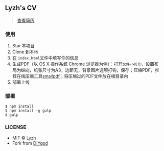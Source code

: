 ## Lyzh's CV

> [查看简历](http://lyzh.github.io/CV/)

### 使用

1. Star 本项目
2. Clone 到本地
3. 在 `index.html`文件中填写你的信息
4. 生成PDF（以 OS X 操作系统 Chrome 浏览器为例）：打开`文件->打印`，设置布局为纵向，纸张尺寸为A3，边距无，背景图片选项打钩，保存；压缩PDF，推荐在线压缩工具[smallpdf](http://smallpdf.com/cn/compress-pdf)；将压缩过的PDF文件放在根目录内
5. 部署上线

### 部署

```
$ npm install
$ npm install -g gulp
$ gulp
```
### LICENSE

- MIT © [Lyzh](http://github.com/Lyzh)
- Fork from [DIYgod](http://github.com/DIYgod)
